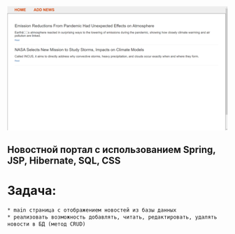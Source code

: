 ![alt text](https://github.com/Petrovich-A/News-Portal-Spring-/blob/master/News_Portal_Spring.png?raw=true)

## Новостной портал с использованием **Spring**, **JSP**, **Hibernate**, **SQL**, **CSS**

# **Задача**:
```
* main страница с отображением новостей из базы данных
* реализовать возможность добавлять, читать, редактировать, удалять новости в БД (метод CRUD)
```
